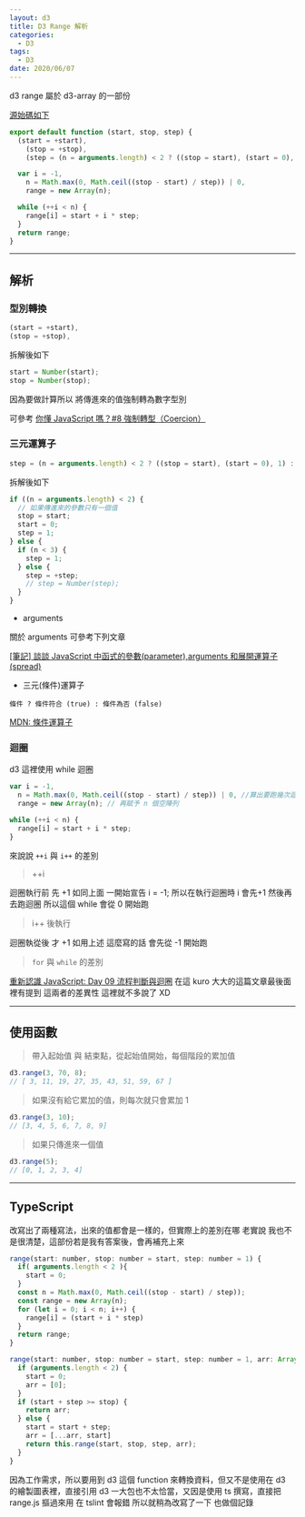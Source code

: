 ```yaml
---
layout: d3
title: D3 Range 解析
categories:
  - D3
tags:
  - D3
date: 2020/06/07
---
```


d3 range 屬於 d3-array 的一部份

[源始碼如下](https://github.com/d3/d3-array/blob/master/src/range.js)

```js
export default function (start, stop, step) {
  (start = +start),
    (stop = +stop),
    (step = (n = arguments.length) < 2 ? ((stop = start), (start = 0), 1) : n < 3 ? 1 : +step);

  var i = -1,
    n = Math.max(0, Math.ceil((stop - start) / step)) | 0,
    range = new Array(n);

  while (++i < n) {
    range[i] = start + i * step;
  }
  return range;
}
```

---

## 解析

### 型別轉換

```js
(start = +start),
(stop = +stop),
```

拆解後如下

```js
start = Number(start);
stop = Number(stop);
```

因為要做計算所以
將傳進來的值強制轉為數字型別

可參考 [你懂 JavaScript 嗎？#8 強制轉型（Coercion）](https://ithelp.ithome.com.tw/articles/10201512)

### 三元運算子

```js
step = (n = arguments.length) < 2 ? ((stop = start), (start = 0), 1) : n < 3 ? 1 : +step;
```

拆解後如下

```js
if ((n = arguments.length) < 2) {
  // 如果傳進來的參數只有一個值
  stop = start;
  start = 0;
  step = 1;
} else {
  if (n < 3) {
    step = 1;
  } else {
    step = +step;
    // step = Number(step);
  }
}
```

- arguments

關於 arguments 可參考下列文章

[[筆記] 談談 JavaScript 中函式的參數(parameter),arguments 和展開運算子(spread)](https://pjchender.blogspot.com/2016/04/javascriptparameterargumentsspread.html)

- 三元(條件)運算子

`條件 ? 條件符合 (true) : 條件為否 (false)`

[MDN: 條件運算子](https://developer.mozilla.org/zh-TW/docs/Web/JavaScript/Reference/Operators/Conditional_Operator)

### 迴圈

d3 這裡使用 while 迴圈

```js
var i = -1,
  n = Math.max(0, Math.ceil((stop - start) / step)) | 0, //算出要跑幾次迴圈
  range = new Array(n); // 再賦予 n 個空陣列

while (++i < n) {
  range[i] = start + i * step;
}
```

來說說 `++i` 與 `i++` 的差別

> ++i

迴圈執行前 先 +1
如同上面 一開始宣告 i = -1;
所以在執行迴圈時 i 會先+1 然後再去跑迴圈
所以這個 while 會從 0 開始跑

> i++ 後執行

迴圈執從後 才 +1
如用上述 這麼寫的話 會先從 -1 開始跑

> `for` 與 `while` 的差別

[重新認識 JavaScript: Day 09 流程判斷與迴圈](https://ithelp.ithome.com.tw/articles/10191453)
在這 kuro 大大的這篇文章最後面裡有提到 這兩者的差異性 這裡就不多說了 XD

---

## 使用函數

> 帶入起始值 與 結束點，從起始值開始，每個階段的累加值

```js
d3.range(3, 70, 8);
// [ 3, 11, 19, 27, 35, 43, 51, 59, 67 ]
```

> 如果沒有給它累加的值，則每次就只會累加 1

```js
d3.range(3, 10);
// [3, 4, 5, 6, 7, 8, 9]
```

> 如果只傳進來一個值

```js
d3.range(5);
// [0, 1, 2, 3, 4]
```

---

## TypeScript

改寫出了兩種寫法，出來的值都會是一樣的，但實際上的差別在哪 老實說 我也不是很清楚，這部份若是我有答案後，會再補充上來

```js
range(start: number, stop: number = start, step: number = 1) {
  if( arguments.length < 2 ){
    start = 0;
  }
  const n = Math.max(0, Math.ceil((stop - start) / step));
  const range = new Array(n);
  for (let i = 0; i < n; i++) {
    range[i] = (start + i * step)
  }
  return range;
}
```

```js
range(start: number, stop: number = start, step: number = 1, arr: Array<number> = [start]) {
  if (arguments.length < 2) {
    start = 0;
    arr = [0];
  }
  if (start + step >= stop) {
    return arr;
  } else {
    start = start + step;
    arr = [...arr, start]
    return this.range(start, stop, step, arr);
  }
}
```

因為工作需求，所以要用到 d3 這個 function 來轉換資料，但又不是使用在 d3 的繪製圖表裡，直接引用 d3 一大包也不太恰當，又因是使用 ts 撰寫，直接把 range.js 摳過來用 在 tslint 會報錯 所以就稍為改寫了一下 也做個記錄
